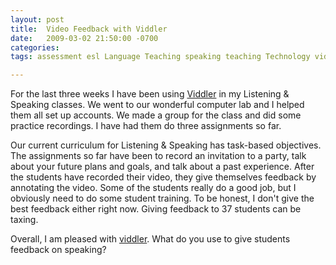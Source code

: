 ```yaml
---
layout: post
title:  Video Feedback with Viddler
date:   2009-03-02 21:50:00 -0700
categories: 
tags: assessment esl Language Teaching speaking teaching Technology video

---
```

For the last three weeks I have been using [Viddler](http://viddler.com/) in my Listening & Speaking classes. We went to our wonderful computer lab and I helped them all set up accounts. We made a group for the class and did some practice recordings. I have had them do three assignments so far.  

Our current curriculum for Listening & Speaking has task-based objectives. The assignments so far have been to record an invitation to a party, talk about your future plans and goals, and talk about a past experience. After the students have recorded their video, they give themselves feedback by annotating the video. Some of the students really do a good job, but I obviously need to do some student training. To be honest, I don't give the best feedback either right now. Giving feedback to 37 students can be taxing.  

Overall, I am pleased with [viddler](http://viddler.com/). What do you use to give students feedback on speaking?
